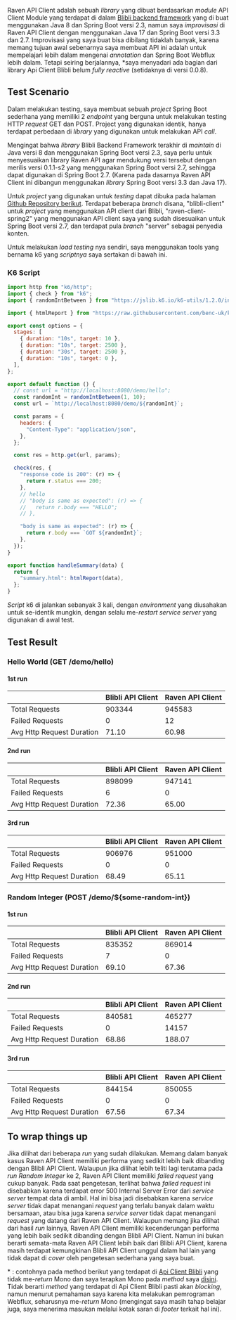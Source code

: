 Raven API Client adalah sebuah _library_ yang dibuat berdasarkan _module_ API Client Module yang terdapat di dalam [Blibli backend framework](https://github.com/bliblidotcom/blibli-backend-framework/tree/master) yang di buat menggunakan Java 8 dan Spring Boot versi 2.3, namun saya _improvisasi_ di Raven API Client dengan menggunakan Java 17 dan Spring Boot versi 3.3 dan 2.7. Improvisasi yang saya buat bisa dibilang tidaklah banyak, karena memang tujuan awal sebenarnya saya membuat API ini adalah untuk mempelajari lebih dalam mengenai _annotation_ dan Spring Boot Webflux lebih dalam. Tetapi seiring berjalannya, \*saya menyadari ada bagian dari library Api Client Blibli belum _fully reactive_ (setidaknya di versi 0.0.8).

## Test Scenario

Dalam melakukan testing, saya membuat sebuah _project_ Spring Boot sederhana yang memiliki 2 _endpoint_ yang berguna untuk melakukan testing HTTP _request_ GET dan POST. Project yang digunakan identik, hanya terdapat perbedaan di _library_ yang digunakan untuk melakukan API _call_.

Mengingat bahwa _library_ Blibli Backend Framework terakhir di _maintain_ di Java versi 8 dan menggunakan Spring Boot versi 2.3, saya perlu untuk menyesuaikan library Raven API agar mendukung versi tersebut dengan merilis versi 0.1.1-s2 yang menggunakan Spring Boot versi 2.7, sehingga dapat digunakan di Spring Boot 2.7. (Karena pada dasarnya Raven API Client ini dibangun menggunakan _library_ Spring Boot versi 3.3 dan Java 17).

Untuk _project_ yang digunakan untuk _testing_ dapat dibuka pada halaman [Github Repository berikut](https://github.com/richard483/raven-benchmark). Terdapat beberapa _branch_ disana, "blibli-client" untuk _project_ yang menggunakan API client dari Blibli, "raven-client-spring2" yang menggunakan API client saya yang sudah disesuaikan untuk Spring Boot versi 2.7, dan terdapat pula _branch_ "server" sebagai penyedia konten.

Untuk melakukan _load testing_ nya sendiri, saya menggunakan tools yang bernama k6 yang _scriptnya_ saya sertakan di bawah ini.

### K6 Script

```js
import http from "k6/http";
import { check } from "k6";
import { randomIntBetween } from "https://jslib.k6.io/k6-utils/1.2.0/index.js";

import { htmlReport } from "https://raw.githubusercontent.com/benc-uk/k6-reporter/main/dist/bundle.js";

export const options = {
  stages: [
    { duration: "10s", target: 10 },
    { duration: "10s", target: 2500 },
    { duration: "30s", target: 2500 },
    { duration: "10s", target: 0 },
  ],
};

export default function () {
  // const url = "http://localhost:8080/demo/hello";
  const randomInt = randomIntBetween(1, 10);
  const url = `http://localhost:8080/demo/${randomInt}`;

  const params = {
    headers: {
      "Content-Type": "application/json",
    },
  };

  const res = http.get(url, params);

  check(res, {
    "response code is 200": (r) => {
      return r.status === 200;
    },
    // hello
    // "body is same as expected": (r) => {
    //   return r.body === "HELLO";
    // },

    "body is same as expected": (r) => {
      return r.body === `GOT ${randomInt}`;
    },
  });
}

export function handleSummary(data) {
  return {
    "summary.html": htmlReport(data),
  };
}
```

_Script_ k6 di jalankan sebanyak 3 kali, dengan _environment_ yang diusahakan untuk se-identik mungkin, dengan selalu me-_restart service server_ yang digunakan di awal test.

## Test Result

### Hello World (GET /demo/hello)

#### 1st run
|                           | Blibli API Client | Raven API Client |
| ------------------------- | ----------------- | ---------------- |
| Total Requests            | 903344            | 945583           |
| Failed Requests           | 0                 | 12               |
| Avg Http Request Duration | 71.10             | 60.98            |

#### 2nd run
|                           | Blibli API Client | Raven API Client |
| ------------------------- | ----------------- | ---------------- |
| Total Requests            | 898099            | 947141           |
| Failed Requests           | 6                 | 0                |
| Avg Http Request Duration | 72.36             | 65.00            |

#### 3rd run
|                           | Blibli API Client | Raven API Client |
| ------------------------- | ----------------- | ---------------- |
| Total Requests            | 906976            | 951000           |
| Failed Requests           | 0                 | 0                |
| Avg Http Request Duration | 68.49             | 65.11            |

### Random Integer (POST /demo/${some-random-int})

#### 1st run
|                           | Blibli API Client | Raven API Client |
| ------------------------- | ----------------- | ---------------- |
| Total Requests            | 835352            | 869014           |
| Failed Requests           | 7                 | 0                |
| Avg Http Request Duration | 69.10             | 67.36            |

#### 2nd run
|                           | Blibli API Client | Raven API Client |
| ------------------------- | ----------------- | ---------------- |
| Total Requests            | 840581            | 465277           |
| Failed Requests           | 0                 | 14157            |
| Avg Http Request Duration | 68.86             | 188.07           |

#### 3rd run
|                           | Blibli API Client | Raven API Client |
| ------------------------- | ----------------- | ---------------- |
| Total Requests            | 844154            | 850055           |
| Failed Requests           | 0                 | 0                |
| Avg Http Request Duration | 67.56             | 67.34            |


## To wrap things up
Jika dilihat dari beberapa *run* yang sudah dilakukan. Memang dalam banyak kasus Raven API Client memiliki performa yang sedikit lebih baik dibanding dengan Blibli API Client. Walaupun jika dilihat lebih teliti lagi terutama pada *run* *Random Integer* ke 2, Raven API Client memiliki *failed request* yang cukup banyak. Pada saat pengetesan, terlihat bahwa *failed request* ini disebabkan karena terdapat error 500 Internal Server Error dari *service server* tempat data di ambil. Hal ini bisa jadi disebabkan karena *service server* tidak dapat menangani *request* yang terlalu banyak dalam waktu bersamaan, atau bisa juga karena *service server* tidak dapat menangani *request* yang datang dari Raven API Client.
Walaupun memang jika dilihat dari hasil *run* lainnya, Raven API Client memiliki kecenderungan performa yang lebih baik sedikit dibanding dengan Blibli API Client. Namun ini bukan berarti semata-mata Raven API Client lebih baik dari Blibli API Client, karena masih terdapat kemungkinan Blibli API Client unggul dalam hal lain yang tidak dapat di *cover* oleh pengetesan sederhana yang saya buat.


\* : contohnya pada method berikut yang terdapat di [Api Client Blibli](https://github.com/bliblidotcom/blibli-backend-framework/blob/6137d453d5f2390a77556f3b70c9266c58305334/blibli-backend-framework-api-client/src/main/java/com/blibli/oss/backend/apiclient/aop/ApiClientMethodInterceptor.java#L322) yang tidak me-_return_ Mono dan saya terapkan Mono pada _method_ saya [disini](https://github.com/richard483/raven-api-client/blob/5c267d1c50162d51462785663ed5c0c1afc9272e/src/main/java/com/nephren/raven/apiclient/aop/RavenApiClientMethodInterceptor.java#L224). Tidak berarti _method_ yang terdapat di Api Client Blibli pasti akan _blocking_, namun menurut pemahaman saya karena kita melakukan pemrograman Webflux, seharusnya me-_return_ Mono (mengingat saya masih tahap belajar juga, saya menerima masukan melalui kotak saran di _footer_ terkait hal ini).